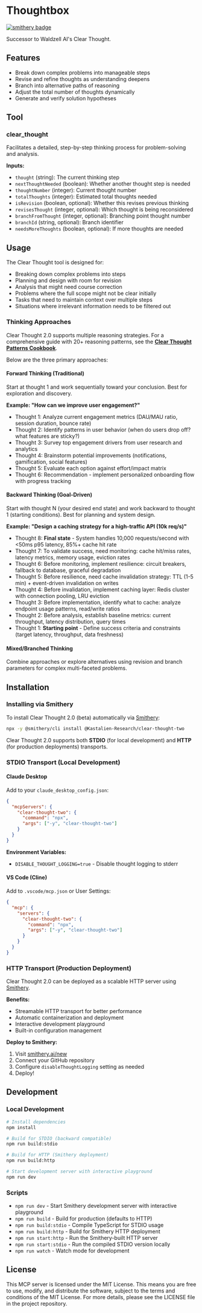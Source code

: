 # Thoughtbox

[![smithery badge](https://smithery.ai/badge/@Kastalien-Research/clear-thought-two)](https://smithery.ai/server/@Kastalien-Research/clear-thought-two)

Successor to Waldzell AI's Clear Thought.

## Features

- Break down complex problems into manageable steps
- Revise and refine thoughts as understanding deepens
- Branch into alternative paths of reasoning
- Adjust the total number of thoughts dynamically
- Generate and verify solution hypotheses

## Tool

### clear_thought

Facilitates a detailed, step-by-step thinking process for problem-solving and analysis.

**Inputs:**

- `thought` (string): The current thinking step
- `nextThoughtNeeded` (boolean): Whether another thought step is needed
- `thoughtNumber` (integer): Current thought number
- `totalThoughts` (integer): Estimated total thoughts needed
- `isRevision` (boolean, optional): Whether this revises previous thinking
- `revisesThought` (integer, optional): Which thought is being reconsidered
- `branchFromThought` (integer, optional): Branching point thought number
- `branchId` (string, optional): Branch identifier
- `needsMoreThoughts` (boolean, optional): If more thoughts are needed

## Usage

The Clear Thought tool is designed for:

- Breaking down complex problems into steps
- Planning and design with room for revision
- Analysis that might need course correction
- Problems where the full scope might not be clear initially
- Tasks that need to maintain context over multiple steps
- Situations where irrelevant information needs to be filtered out

### Thinking Approaches

Clear Thought 2.0 supports multiple reasoning strategies. For a comprehensive guide with 20+ reasoning patterns, see the **[Clear Thought Patterns Cookbook](src/resources/clear-thought-patterns-cookbook.md)**.

Below are the three primary approaches:

#### Forward Thinking (Traditional)

Start at thought 1 and work sequentially toward your conclusion. Best for exploration and discovery.

**Example: "How can we improve user engagement?"**

- Thought 1: Analyze current engagement metrics (DAU/MAU ratio, session duration, bounce rate)
- Thought 2: Identify patterns in user behavior (when do users drop off? what features are sticky?)
- Thought 3: Survey top engagement drivers from user research and analytics
- Thought 4: Brainstorm potential improvements (notifications, gamification, social features)
- Thought 5: Evaluate each option against effort/impact matrix
- Thought 6: Recommendation - implement personalized onboarding flow with progress tracking

#### Backward Thinking (Goal-Driven)

Start with thought N (your desired end state) and work backward to thought 1 (starting conditions). Best for planning and system design.

**Example: "Design a caching strategy for a high-traffic API (10k req/s)"**

- Thought 8: **Final state** - System handles 10,000 requests/second with <50ms p95 latency, 85%+ cache hit rate
- Thought 7: To validate success, need monitoring: cache hit/miss rates, latency metrics, memory usage, eviction rates
- Thought 6: Before monitoring, implement resilience: circuit breakers, fallback to database, graceful degradation
- Thought 5: Before resilience, need cache invalidation strategy: TTL (1-5 min) + event-driven invalidation on writes
- Thought 4: Before invalidation, implement caching layer: Redis cluster with connection pooling, LRU eviction
- Thought 3: Before implementation, identify what to cache: analyze endpoint usage patterns, read/write ratios
- Thought 2: Before analysis, establish baseline metrics: current throughput, latency distribution, query times
- Thought 1: **Starting point** - Define success criteria and constraints (target latency, throughput, data freshness)

#### Mixed/Branched Thinking

Combine approaches or explore alternatives using revision and branch parameters for complex multi-faceted problems.

## Installation

### Installing via Smithery

To install Clear Thought 2.0 (beta) automatically via [Smithery](https://smithery.ai/server/@Kastalien-Research/clear-thought-two):

```bash
npx -y @smithery/cli install @Kastalien-Research/clear-thought-two
```

Clear Thought 2.0 supports both **STDIO** (for local development) and **HTTP** (for production deployments) transports.

### STDIO Transport (Local Development)

#### Claude Desktop

Add to your `claude_desktop_config.json`:

```json
{
  "mcpServers": {
    "clear-thought-two": {
      "command": "npx",
      "args": ["-y", "clear-thought-two"]
    }
  }
}
```

**Environment Variables:**

- `DISABLE_THOUGHT_LOGGING=true` - Disable thought logging to stderr

#### VS Code (Cline)

Add to `.vscode/mcp.json` or User Settings:

```json
{
  "mcp": {
    "servers": {
      "clear-thought-two": {
        "command": "npx",
        "args": ["-y", "clear-thought-two"]
      }
    }
  }
}
```

### HTTP Transport (Production Deployment)

Clear Thought 2.0 can be deployed as a scalable HTTP server using [Smithery](https://smithery.ai).

**Benefits:**

- Streamable HTTP transport for better performance
- Automatic containerization and deployment
- Interactive development playground
- Built-in configuration management

**Deploy to Smithery:**

1. Visit [smithery.ai/new](https://smithery.ai/new)
2. Connect your GitHub repository
3. Configure `disableThoughtLogging` setting as needed
4. Deploy!

## Development

### Local Development

```bash
# Install dependencies
npm install

# Build for STDIO (backward compatible)
npm run build:stdio

# Build for HTTP (Smithery deployment)
npm run build:http

# Start development server with interactive playground
npm run dev
```

### Scripts

- `npm run dev` - Start Smithery development server with interactive playground
- `npm run build` - Build for production (defaults to HTTP)
- `npm run build:stdio` - Compile TypeScript for STDIO usage
- `npm run build:http` - Build for Smithery HTTP deployment
- `npm run start:http` - Run the Smithery-built HTTP server
- `npm run start:stdio` - Run the compiled STDIO version locally
- `npm run watch` - Watch mode for development

## License

This MCP server is licensed under the MIT License. This means you are free to use, modify, and distribute the software, subject to the terms and conditions of the MIT License. For more details, please see the LICENSE file in the project repository.
